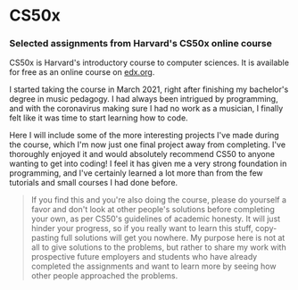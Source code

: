 # CS50x
### Selected assignments from Harvard's CS50x online course

CS50x is Harvard's introductory course to computer sciences. It is available for free as an online course on [edx.org](https://www.edx.org/course/introduction-computer-science-harvardx-cs50x).

I started taking the course in March 2021, right after finishing my bachelor's degree in music pedagogy. I had always been intrigued by programming, and with the coronavirus making sure I had no work as a musician, I finally felt like it was time to start learning how to code.

Here I will include some of the more interesting projects I've made during the course, which I'm now just one final project away from completing. I've thoroughly enjoyed it and would absolutely recommend CS50 to anyone wanting to get into coding! I feel it has given me a very strong foundation in programming, and I've certainly learned a lot more than from the few tutorials and small courses I had done before.

> If you find this and you're also doing the course, please do yourself a favor and don't look at other people's solutions before completing your own, as per CS50's guidelines of academic honesty. It will just hinder your progress, so if you really want to learn this stuff, copy-pasting full solutions will get you nowhere. My purpose here is not at all to give solutions to the problems, but rather to share my work with prospective future employers and students who have already completed the assignments and want to learn more by seeing how other people approached the problems.
